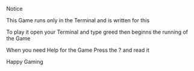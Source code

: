 Notice

This Game runs only in the Terminal and is written for this

To play it open your Terminal and type greed then beginns the running of the Game

When you need Help for the Game Press the ? and read it

Happy Gaming
